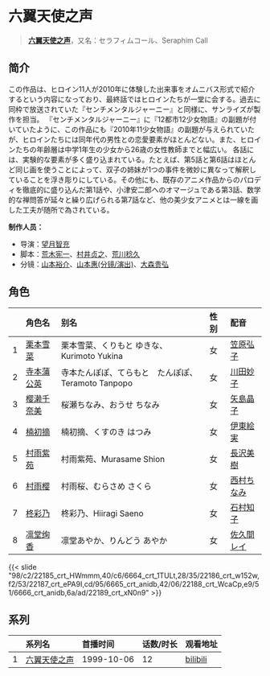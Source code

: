 # 六翼天使之声


> <u>**[六翼天使之声](http://bgm.tv/subject/32164)**</u>，又名：セラフィムコール、Seraphim Call

## 简介


この作品は、ヒロイン11人が2010年に体験した出来事をオムニバス形式で紹介するという内容になっており、最終話ではヒロインたちが一堂に会する。過去に同枠で放送されていた『センチメンタルジャーニー』と同様に、サンライズが製作を担当。
『センチメンタルジャーニー』に『12都市12少女物語』の副題が付いていたように、この作品にも『2010年11少女物語』の副題が与えられていたが、ヒロインたちには同年代の男性との恋愛要素がほとんどない。また、ヒロインたちの年齢層は中学1年生の少女から26歳の女性教師までと幅広い。
各話には、実験的な要素が多く盛り込まれている。たとえば、第5話と第6話はほとんど同じ画を使うことによって、双子の姉妹が1つの事件を微妙に異なって解釈していることを浮き彫りにしている。その他にも、既存のアニメ作品からのパロディを徹底的に盛り込んだ第1話や、小津安二郎へのオマージュである第3話、数学的な禅問答が延々と繰り広げられる第7話など、他の美少女アニメとは一線を画した工夫が随所で為されている。

**制作人员：**
- 导演：[望月智充](http://bgm.tv/person/581)
- 脚本：[荒木宪一](http://bgm.tv/person/475)、[村井贞之](http://bgm.tv/person/226)、[荒川稔久](http://bgm.tv/person/74)
- 分镜：[山本裕介](http://bgm.tv/person/1716)、[山本惠(分镜/演出)](http://bgm.tv/person/19320)、[大森贵弘](http://bgm.tv/person/654)

## 角色

|     |   角色名   |   别名  | 性别 |  配音  |
|:--- |:------  |:----      |:---  |:--   |
| 1 | [栗本雪菜](http://bgm.tv/character/22185) | 栗本雪菜、くりもと ゆきな、Kurimoto Yukina | 女 | [笠原弘子](http://bgm.tv/person/3899) |
| 2 | [寺本蒲公英](http://bgm.tv/character/6664) | 寺本たんぽぽ、てらもと　たんぽぽ、Teramoto Tanpopo | 女 | [川田妙子](http://bgm.tv/person/3843) |
| 3 | [樱濑千奈美](http://bgm.tv/character/22186) | 桜瀬ちなみ、おうせ ちなみ | 女 | [矢島晶子](http://bgm.tv/person/3829) |
| 4 | [楠初摘](http://bgm.tv/character/22187) | 楠初摘、くすのき はつみ | 女 | [伊東絵実](http://bgm.tv/person/13138) |
| 5 | [村雨紫苑](http://bgm.tv/character/6665) | 村雨紫苑、Murasame Shion | 女 | [長沢美樹](http://bgm.tv/person/3913) |
| 6 | [村雨樱](http://bgm.tv/character/22188) | 村雨桜、むらさめ さくら | 女 | [西村ちなみ](http://bgm.tv/person/3840) |
| 7 | [柊彩乃](http://bgm.tv/character/6666) | 柊彩乃、Hiiragi Saeno | 女 | [石村知子](http://bgm.tv/person/4044) |
| 8 | [凛堂绚香](http://bgm.tv/character/22189) | 凛堂あやか、りんどう あやか | 女 | [佐久間レイ](http://bgm.tv/person/3885) |

{{< slide "98/c2/22185_crt_HWmmm,40/c6/6664_crt_1TULt,28/35/22186_crt_w152w,f2/53/22187_crt_ePA9I,cd/95/6665_crt_anidb,42/06/22188_crt_WcaCp,e9/51/6666_crt_anidb,6a/ad/22189_crt_xN0n9" >}}

## 系列

|     | 系列名    | 首播时间       | 话数/时长 | 观看地址                                                      |
|:----|:-------|:-----------|:------|:----------------------------------------------------------|
| 1   |[六翼天使之声](https://bgm.tv/subject/32164)| 1999-10-06 | 12    | [bilibili](https://www.bilibili.com/bangumi/play/ep47968) |


